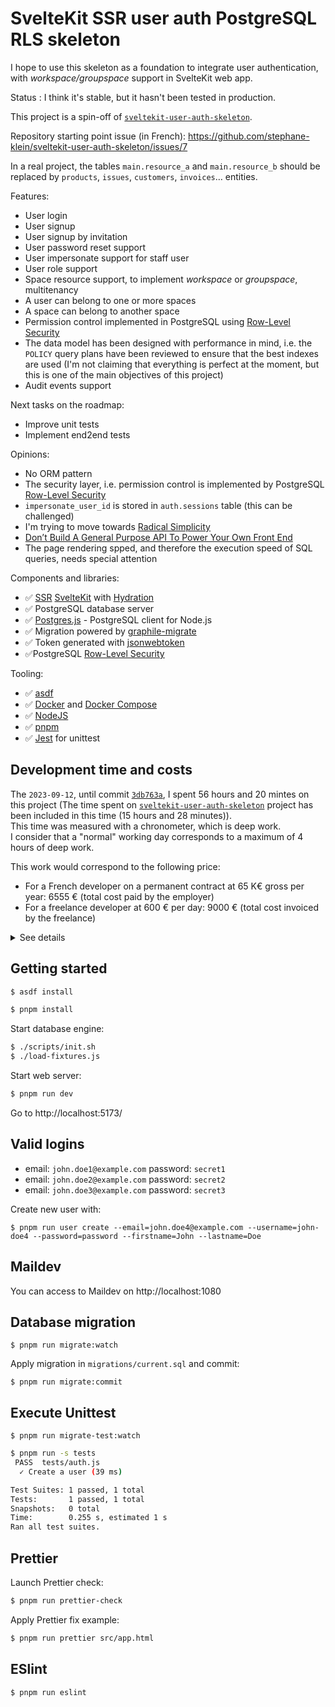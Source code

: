 # SvelteKit SSR user auth PostgreSQL RLS skeleton

I hope to use this skeleton as a foundation to integrate user authentication, with _workspace/groupspace_ support in SvelteKit web app.

Status : I think it's stable, but it hasn't been tested in production.

This project is a spin-off of [`sveltekit-user-auth-skeleton`](https://github.com/stephane-klein/sveltekit-user-auth-skeleton).

Repository starting point issue (in French): https://github.com/stephane-klein/sveltekit-user-auth-skeleton/issues/7

In a real project, the tables `main.resource_a` and `main.resource_b` should be replaced by `products`, `issues`,
`customers`, `invoices`… entities.

Features:

- User login
- User signup
- User signup by invitation
- User password reset support
- User impersonate support for staff user
- User role support
- Space resource support, to implement _workspace_ or _groupspace_, multitenancy
- A user can belong to one or more spaces
- A space can belong to another space
- Permission control implemented in PostgreSQL using [Row-Level Security](https://www.postgresql.org/docs/16/ddl-rowsecurity.html)
- The data model has been designed with performance in mind, i.e. the `POLICY` query plans have been reviewed to ensure that the best indexes are used (I'm not claiming that everything is perfect at the moment, but this is one of the main objectives of this project)
- Audit events support

Next tasks on the roadmap:

- Improve unit tests
- Implement end2end tests

Opinions:

- No ORM pattern
- The security layer, i.e. permission control is implemented by PostgreSQL [Row-Level Security](https://www.postgresql.org/docs/16/ddl-rowsecurity.html)
- `impersonate_user_id` is stored in `auth.sessions` table (this can be challenged)
- I'm trying to move towards [Radical Simplicity](https://www.radicalsimpli.city/)
- [Don’t Build A General Purpose API To Power Your Own Front End](https://max.engineer/server-informed-ui)
- The page rendering spped, and therefore the execution speed of SQL queries, needs special attention

Components and libraries:

- ✅ [SSR](https://kit.svelte.dev/docs/page-options#ssr) [SvelteKit](https://github.com/sveltejs/kit) with [Hydration](https://kit.svelte.dev/docs/glossary#hydration)
- ✅ PostgreSQL database server
- ✅ [Postgres.js](https://github.com/porsager/postgres) - PostgreSQL client for Node.js
- ✅ Migration powered by [graphile-migrate](https://github.com/graphile/migrate)
- ✅ Token generated with [jsonwebtoken](https://github.com/auth0/node-jsonwebtoken)
- ✅PostgreSQL [Row-Level Security](https://www.postgresql.org/docs/16/ddl-rowsecurity.html)

Tooling:

- ✅ [asdf](https://asdf-vm.com/)
- ✅ [Docker](<https://en.wikipedia.org/wiki/Docker_(software)>) and [Docker Compose](https://docs.docker.com/compose/)
- ✅ [NodeJS](https://nodejs.org/en/)
- ✅ [pnpm](https://pnpm.io/)
- ✅ [Jest](https://jestjs.io/) for unittest

## Development time and costs

The `2023-09-12`, until commit [`3db763a`](https://github.com/stephane-klein/sveltekit-user-auth-postgres-rls-skeleton/commit/3db763a3bac1718efc56f48a08567c9f56347d70), I spent 56 hours and 20 mintes on this project (The time spent on [`sveltekit-user-auth-skeleton`](https://github.com/stephane-klein/sveltekit-user-auth-skeleton) project has been included in this time (15 hours and 28 minutes)).<br />
This time was measured with a chronometer, which is deep work.<br />
I consider that a "normal" working day corresponds to a maximum of 4 hours of deep work.

This work would correspond to the following price:

- For a French developer on a permanent contract at 65 K€ gross per year: 6555 € (total cost paid by the employer)
- For a freelance developer at 600 € per day: 9000 € (total cost invoiced by the freelance)

<details>
  <summary>See details</summary>

```sh
$ python
>>> import math
>>> french_developer_on_a_permanent_contract = math.ceil(56.5/4) * 437
>>> french_developer_on_a_permanent_contract
1748
>>> freelance = math.ceil(56.5/4) * 600
>>> freelance
2400
>>>
```

</details>

## Getting started

```sh
$ asdf install
```

```sh
$ pnpm install
```

Start database engine:

```sh
$ ./scripts/init.sh
$ ./load-fixtures.js
```

Start web server:

```sh
$ pnpm run dev
```

Go to http://localhost:5173/

## Valid logins

- email: `john.doe1@example.com`
  password: `secret1`
- email: `john.doe2@example.com`
  password: `secret2`
- email: `john.doe3@example.com`
  password: `secret3`

Create new user with:

```
$ pnpm run user create --email=john.doe4@example.com --username=john-doe4 --password=password --firstname=John --lastname=Doe
```

## Maildev

You can access to Maildev on http://localhost:1080

## Database migration

```
$ pnpm run migrate:watch
```

Apply migration in `migrations/current.sql` and commit:

```
$ pnpm run migrate:commit
```

## Execute Unittest

```
$ pnpm run migrate-test:watch
```

```sh
$ pnpm run -s tests
 PASS  tests/auth.js
  ✓ Create a user (39 ms)

Test Suites: 1 passed, 1 total
Tests:       1 passed, 1 total
Snapshots:   0 total
Time:        0.255 s, estimated 1 s
Ran all test suites.
```

## Prettier

Launch Prettier check:

```sh
$ pnpm run prettier-check
```

Apply Prettier fix example:

```sh
$ pnpm run prettier src/app.html
```

## ESlint

```sh
$ pnpm run eslint
```
